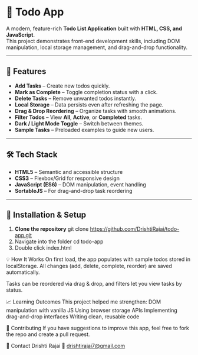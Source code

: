 # 📝 Todo App

A modern, feature-rich **Todo List Application** built with **HTML, CSS, and JavaScript**.  
This project demonstrates front-end development skills, including DOM manipulation, local storage management, and drag-and-drop functionality.

---

## 🚀 Features
- **Add Tasks** – Create new todos quickly.
- **Mark as Complete** – Toggle completion status with a click.
- **Delete Tasks** – Remove unwanted todos instantly.
- **Local Storage** – Data persists even after refreshing the page.
- **Drag & Drop Reordering** – Organize tasks with smooth animations.
- **Filter Todos** – View **All**, **Active**, or **Completed** tasks.
- **Dark / Light Mode Toggle** – Switch between themes.
- **Sample Tasks** – Preloaded examples to guide new users.

---

## 🛠️ Tech Stack
- **HTML5** – Semantic and accessible structure
- **CSS3** – Flexbox/Grid for responsive design
- **JavaScript (ES6)** – DOM manipulation, event handling
- **SortableJS** – For drag-and-drop task reordering

---


## 📂 Installation & Setup
1. **Clone the repository**
   git clone https://github.com/DrishtiRajai/todo-app.git
2. Navigate into the folder
   cd todo-app
3. Double click index.html

💡 How It Works
On first load, the app populates with sample todos stored in localStorage.
All changes (add, delete, complete, reorder) are saved automatically.

Tasks can be reordered via drag & drop, and filters let you view tasks by status.

📈 Learning Outcomes
This project helped me strengthen:
DOM manipulation with vanilla JS
Using browser storage APIs
Implementing drag-and-drop interfaces
Writing clean, reusable code

🤝 Contributing
If you have suggestions to improve this app, feel free to fork the repo and create a pull request.

📧 Contact
Drishti Rajai
📩 drishtirajai7@gmail.com

